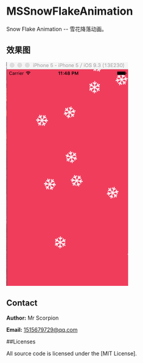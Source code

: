 # MSSnowFlakeAnimation
Snow Flake Animation -- 雪花降落动画。

## 效果图

![](Snow.gif)

## Contact

**Author:** Mr Scorpion

**Email:** 1515679729@qq.com

##Licenses

All source code is licensed under the [MIT License].
